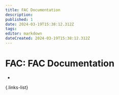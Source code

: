 ```yaml
---
title: FAC Documentation
description: 
published: 1
date: 2024-03-19T15:38:12.312Z
tags: 
editor: markdown
dateCreated: 2024-03-19T15:38:12.312Z
---
```


# FAC: FAC Documentation

- 
{.links-list}